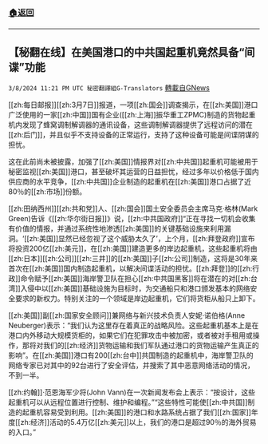 ###  [:house:返回](README.md)
---


## 【秘翻在线】在美国港口的中共国起重机竟然具备“间谍”功能
`3/8/2024 11:21 PM UTC 秘密翻譯組G-Translators` [轉載自GNews](https://gnews.org/articles/2378458)



[[zh:每日邮报]][[zh:3月7日]]报道，一项[[zh:国会]]调查揭示，在[[zh:美国]]港口广泛使用的一家[[zh:中国]]国有企业([[zh:上海]]振华重工ZPMC)制造的货物起重机内发现了蜂窝调制解调器的通讯设备，这些调制解调器提供了远程访问的潜在[[zh:后门]]，并且似乎不支持设备的正常运行，支持了这种设备可能是间谍阴谋的担忧。

这在此前尚未被披露，加强了[[zh:美国]]情报界对[[zh:中共国]]起重机可能被用于秘密监视[[zh:美国]]港口，甚至破坏其运营的日益担忧，经过多年以价格低于国内供应商的水平竞争，[[zh:中共国]]企业制造的起重机在[[zh:美国]]港口占据了近80％的[[zh:市场]]份额。

 [[zh:田纳西州]][[zh:共和党]]人、[[zh:国会]]国土安全委员会主席马克·格林(Mark Green)告诉《[[zh:华尔街日报]]》说，[[zh:中共国政府]]“正在寻找一切机会收集有价值的情报，并通过系统性地渗透[[zh:美国]]的关键基础设施来利用漏洞。‘[[zh:美国]]显然已经忽视了这个威胁太久了’，上个月，[[zh:拜登政府]]宣布将投资200亿[[zh:美元]]，在[[zh:美国]]建造更多的岸边起重机，这些起重机将由[[zh:日本]][[zh:公司]][[zh:三井]]的[[zh:美国]]子[[zh:公司]]制造，这将是30年来首次在[[zh:美国]]国内制造起重机，以解决间谍活动的担忧。[[zh:拜登]]的[[zh:行政]]命令赋予[[zh:美国]]海岸警卫队在担心[[zh:中共国黑客]]将在潜在的对[[zh:台湾]]入侵中以[[zh:美国]]基础设施为目标时，为交通船只和港口颁发基本的网络安全要求的新权力。特别关注的一个领域是岸边起重机，它们将货柜从船只上卸下。

[[zh:美国]]副[[zh:国家安全顾问]]兼网络与新兴技术负责人安妮·诺伯格(Anne Neuberger)表示：“我们认为这里存在着真正的战略风险。这些起重机基本上是在港口内外移动大规模货柜的，如果它们在犯罪攻击中被加密，或者被对手租用或操作，那将对我们的[[zh:经济]]货物运输和我们军队通过港口的货物运输产生真正的影响”。在[[zh:美国]]港口有200[[zh:台中]]共国制造的起重机中，海岸警卫队的网络专家已对其中的92台进行了安全评估，并搜索了其中恶意网络活动的情况，不到一半。

[[zh:约翰]]·范恩海军少将(John Vann)在一次新闻发布会上表示：“按设计，这些起重机可以从远程位置进行控制、维护和编程。”“这些特性可能使[[zh:中共国]]制造的起重机容易受到利用。[[zh:美国]]的港口和水路系统占据了我们[[zh:国家]]年度[[zh:经济]]活动的5.4万亿[[zh:美元]]以上，我们的港口是超过90％的海外贸易的入口。”
